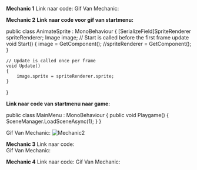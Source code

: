 **Mechanic 1**
Link naar code: 
Gif Van Mechanic: 

**Mechanic 2**
**Link naar code voor gif van startmenu:**

public class AnimateSprite : MonoBehaviour
{
    [SerializeField]SpriteRenderer spriteRenderer;
    Image image;
    // Start is called before the first frame update
    void Start()
    {
        image = GetComponent<Image>();
        //spriteRenderer = GetComponent<SpriteRenderer>();
    }
 
    // Update is called once per frame
    void Update()
    {
        image.sprite = spriteRenderer.sprite;
    }
}

**Link naar code van startmenu naar game:**

public class MainMenu : MonoBehaviour
{
    public void Playgame()
    {
        SceneManager.LoadSceneAsync(1);
    }
}

Gif Van Mechanic: ![Mechanic2](https://github.com/user-attachments/assets/89638cbf-f264-4fb8-8c63-d2647fa264be)

**Mechanic 3**
Link naar code:  
Gif Van Mechanic: 

**Mechanic 4**
Link naar code: 
Gif Van Mechanic: 
